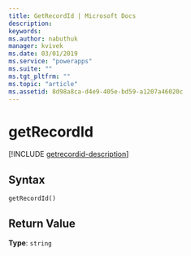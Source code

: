 ```yaml
---
title: GetRecordId | Microsoft Docs
description: 
keywords:
ms.author: nabuthuk
manager: kvivek
ms.date: 03/01/2019
ms.service: "powerapps"
ms.suite: ""
ms.tgt_pltfrm: ""
ms.topic: "article"
ms.assetid: 8d98a8ca-d4e9-405e-bd59-a1207a46020c
---
```


# getRecordId

[!INCLUDE [getrecordid-description](includes/getrecordid-description.md)]

## Syntax

`getRecordId()`

## Return Value

**Type**: `string`


